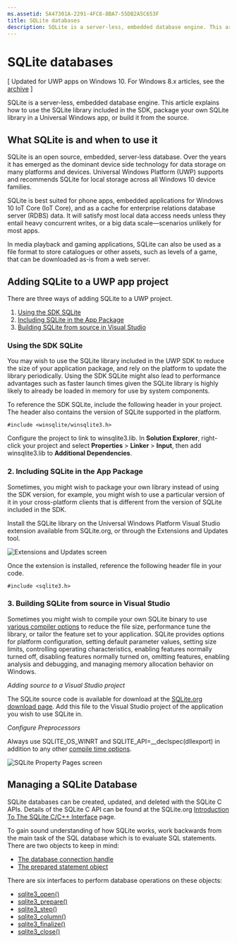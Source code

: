 ```yaml
---
ms.assetid: 5A47301A-2291-4FC8-8BA7-55DB2A5C653F
title: SQLite databases
description: SQLite is a server-less, embedded database engine. This article explains how to use the SQLite library included in the SDK, package your own SQLite library in a Universal Windows app, or build it from the source.
---
```

# SQLite databases

\[ Updated for UWP apps on Windows 10. For Windows 8.x articles, see the [archive](http://go.microsoft.com/fwlink/p/?linkid=619132) \]


SQLite is a server-less, embedded database engine. This article explains how to use the SQLite library included in the SDK, package your own SQLite library in a Universal Windows app, or build it from the source.

## What SQLite is and when to use it

SQLite is an open source, embedded, server-less database. Over the years it has emerged as the dominant device side technology for data storage on many platforms and devices. Universal Windows Platform (UWP) supports and recommends SQLite for local storage across all Windows 10 device families.

SQLite is best suited for phone apps, embedded applications for Windows 10 IoT Core (IoT Core), and as a cache for enterprise relations database server (RDBS) data. It will satisfy most local data access needs unless they entail heavy concurrent writes, or a big data scale—scenarios unlikely for most apps.

In media playback and gaming applications, SQLite can also be used as a file format to store catalogues or other assets, such as levels of a game, that can be downloaded as-is from a web server.

## Adding SQLite to a UWP app project

There are three ways of adding SQLite to a UWP project.

1.  [Using the SDK SQLite](#using-the-sdk-sqlite)
2.  [Including SQLite in the App Package](#including-sqlite-in-the-app-package)
3.  [Building SQLite from source in Visual Studio](#building-sqlite-from-source-in-visual-studio)

### Using the SDK SQLite

You may wish to use the SQLite library included in the UWP SDK to reduce the size of your application package, and rely on the platform to update the library periodically. Using the SDK SQLite might also lead to performance advantages such as faster launch times given the SQLite library is highly likely to already be loaded in memory for use by system components.

To reference the SDK SQLite, include the following header in your project. The header also contains the version of SQLite supported in the platform.

`#include <winsqlite/winsqlite3.h>`

Configure the project to link to winsqlite3.lib. In **Solution Explorer**, right-click your project and select **Properties** &gt; **Linker** &gt; **Input**, then add winsqlite3.lib to **Additional Dependencies**.

### 2. Including SQLite in the App Package

Sometimes, you might wish to package your own library instead of using the SDK version, for example, you might wish to use a particular version of it in your cross-platform clients that is different from the version of SQLite included in the SDK.

Install the SQLite library on the Universal Windows Platform Visual Studio extension available from SQLite.org, or through the Extensions and Updates tool.

![Extensions and Updates screen](./images/extensions-and-updates.png)

Once the extension is installed, reference the following header file in your code.

`#include <sqlite3.h>`

### 3. Building SQLite from source in Visual Studio

Sometimes you might wish to compile your own SQLite binary to use [various compiler options](http://www.sqlite.org/compile.html) to reduce the file size, performance tune the library, or tailor the feature set to your application. SQLite provides options for platform configuration, setting default parameter values, setting size limits, controlling operating characteristics, enabling features normally turned off, disabling features normally turned on, omitting features, enabling analysis and debugging, and managing memory allocation behavior on Windows.

*Adding source to a Visual Studio project*

The SQLite source code is available for download at the [SQLite.org download page](https://www.sqlite.org/download.html). Add this file to the Visual Studio project of the application you wish to use SQLite in.

*Configure Preprocessors*

Always use SQLITE\_OS\_WINRT and SQLITE\_API=\_\_declspec(dllexport) in addition to any other [compile time options](http://www.sqlite.org/compile.html).

![SQLite Property Pages screen](./images/property-pages.png)

## Managing a SQLite Database

SQLite databases can be created, updated, and deleted with the SQLite C APIs. Details of the SQLite C API can be found at the SQLite.org [Introduction To The SQLite C/C++ Interface](http://www.sqlite.org/cintro.html) page.

To gain sound understanding of how SQLite works, work backwards from the main task of the SQL database which is to evaluate SQL statements. There are two objects to keep in mind:

-   [The database connection handle](https://www.sqlite.org/c3ref/sqlite3.html)
-   [The prepared statement object](https://www.sqlite.org/c3ref/stmt.html)

There are six interfaces to perform database operations on these objects:

-   [sqlite3\_open()](https://web.archive.org/web/20141228070025/http:/www.sqlite.org/c3ref/open.html)
-   [sqlite3\_prepare()](https://web.archive.org/web/20141228070025/http:/www.sqlite.org/c3ref/prepare.html)
-   [sqlite3\_step()](https://web.archive.org/web/20141228070025/http:/www.sqlite.org/c3ref/step.html)
-   [sqlite3\_column()](https://web.archive.org/web/20141228070025/http:/www.sqlite.org/c3ref/column_blob.html)
-   [sqlite3\_finalize()](https://web.archive.org/web/20141228070025/http:/www.sqlite.org/c3ref/finalize.html)
-   [sqlite3\_close()](https://web.archive.org/web/20141228070025/http:/www.sqlite.org/c3ref/close.html)

 

 






<!--HONumber=Jun16_HO1-->



